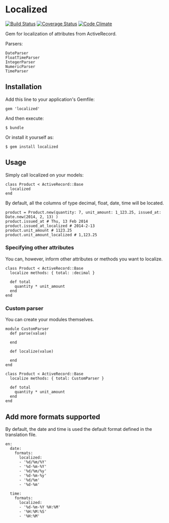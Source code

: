 # Localized

[![Build Status](https://travis-ci.org/29sul/localized.svg?branch=master)](https://travis-ci.org/29sul/localized)
[![Coverage Status](https://coveralls.io/repos/29sul/localized/badge.png?branch=master)](https://coveralls.io/r/29sul/localized?branch=master)
[![Code Climate](https://codeclimate.com/github/29sul/localized.png)](https://codeclimate.com/github/29sul/localized)

Gem for localization of attributes from ActiveRecord.

Parsers:

    DateParser
    FloatTimeParser
    IntegerParser
    NumericParser
    TimeParser

## Installation

Add this line to your application's Gemfile:

    gem 'localized'

And then execute:

    $ bundle

Or install it yourself as:

    $ gem install localized

## Usage

Simply call localized on your models:

    class Product < ActiveRecord::Base
      localized
    end

By default, all the columns of type decimal, float, date, time will be located.

    product = Product.new(quantity: 7, unit_amount: 1_123.25, issued_at: Date.new(2014, 2, 13) )
    product.issued_at # Thu, 13 Feb 2014
    product.issued_at_localized # 2014-2-13
    product.unit_amount # 1123.25
    product.unit_amount_localized # 1,123.25

### Specifying other attributes

You can, however, inform other attributes or methods you want to localize.

    class Product < ActiveRecord::Base
      localize methods: { total: :decimal }

      def total
        quantity * unit_amount
      end
    end

### Custom parser

You can create your modules themselves.

    module CustomParser
      def parse(value)

      end

      def localize(value)

      end
    end

    class Product < ActiveRecord::Base
      localize methods: { total: CustomParser }

      def total
        quantity * unit_amount
      end
    end

## Add more formats supported

By default, the date and time is used the default format defined in the translation file.

    en:
      date:
        formats:
          localized:
          - '%d/%m/%Y'
          - '%d-%m-%Y'
          - '%d/%m/%y'
          - '%d-%m-%y'
          - '%d/%m'
          - '%d-%m'

      time:
        formats:
          localized:
          - '%d-%m-%Y %H:%M'
          - '%H:%M:%S'
          - '%H:%M'
